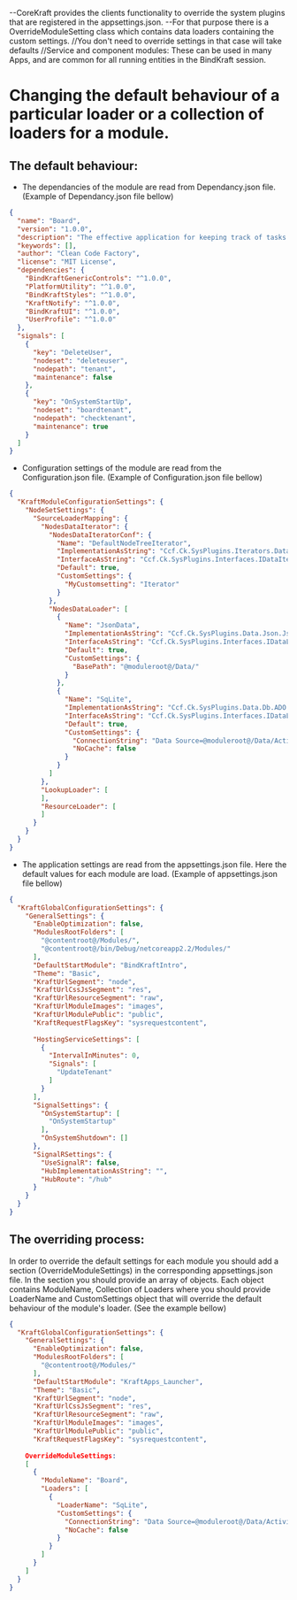 --CoreKraft provides the clients functionality to override the system plugins that are registered in the appsettings.json.
--For that purpose there is a OverrideModuleSetting class which contains data loaders containing the custom settings.
//You don't need to override settings in that case will take defaults
//Service and component modules: These can be used in many Apps, and are common for all running entities in the BindKraft session. 

# Changing the default behaviour of a particular loader or a collection of loaders for a module.

## The default behaviour:
 - The dependancies of the module are read from Dependancy.json file. (Example of Dependancy.json file bellow)
```json
{
  "name": "Board",
  "version": "1.0.0",
  "description": "The effective application for keeping track of tasks in project. Organize multiple projects in one place, create tasks and make assignments, attached files or share boards",
  "keywords": [],
  "author": "Clean Code Factory",
  "license": "MIT License",
  "dependencies": {
    "BindKraftGenericControls": "^1.0.0",
    "PlatformUtility": "^1.0.0",
    "BindKraftStyles": "^1.0.0",
    "KraftNotify": "^1.0.0",
    "BindKraftUI": "^1.0.0",
    "UserProfile": "^1.0.0"
  },
  "signals": [
    {
      "key": "DeleteUser",
      "nodeset": "deleteuser",
      "nodepath": "tenant",
      "maintenance": false
    },
    {
      "key": "OnSystemStartUp",
      "nodeset": "boardtenant",
      "nodepath": "checktenant",
      "maintenance": true
    }
  ]
}
```
 - Configuration settings of the module are read from the Configuration.json file. (Example of Configuration.json file bellow)
```json
{
  "KraftModuleConfigurationSettings": {
    "NodeSetSettings": {
      "SourceLoaderMapping": {
        "NodesDataIterator": {
          "NodesDataIteratorConf": {
            "Name": "DefaultNodeTreeIterator",
            "ImplementationAsString": "Ccf.Ck.SysPlugins.Iterators.DataNodes.DataNodesImp, Ccf.Ck.SysPlugins.Iterators.DataNodes",
            "InterfaceAsString": "Ccf.Ck.SysPlugins.Interfaces.IDataIteratorPlugin, Ccf.Ck.SysPlugins.Interfaces",
            "Default": true,
            "CustomSettings": {
              "MyCustomsetting": "Iterator"
            }
          },
          "NodesDataLoader": [
            {
              "Name": "JsonData",
              "ImplementationAsString": "Ccf.Ck.SysPlugins.Data.Json.JsonDataImp, Ccf.Ck.SysPlugins.Data.Json",
              "InterfaceAsString": "Ccf.Ck.SysPlugins.Interfaces.IDataLoaderPlugin, Ccf.Ck.SysPlugins.Interfaces",
              "Default": true,
              "CustomSettings": {
                "BasePath": "@moduleroot@/Data/"
              }
            },
            {
              "Name": "SqLite",
              "ImplementationAsString": "Ccf.Ck.SysPlugins.Data.Db.ADO.GenericSQLite, Ccf.Ck.SysPlugins.Data.Db.ADO",
              "InterfaceAsString": "Ccf.Ck.SysPlugins.Interfaces.IDataLoaderPlugin, Ccf.Ck.SysPlugins.Interfaces",
              "Default": true,
              "CustomSettings": {
                "ConnectionString": "Data Source=@moduleroot@/Data/Activity%tenantid%.sqlite;",
                "NoCache": false
              }
            }
          ]
        },
        "LookupLoader": [
        ],
        "ResourceLoader": [
        ]
      }
    }
  }
}
```
 - The application settings are read from the appsettings.json file. Here the default values for each module are load. (Example of appsettings.json file bellow)
```json
{
  "KraftGlobalConfigurationSettings": {
    "GeneralSettings": {
      "EnableOptimization": false,
      "ModulesRootFolders": [
        "@contentroot@/Modules/",
        "@contentroot@/bin/Debug/netcoreapp2.2/Modules/"
      ],
      "DefaultStartModule": "BindKraftIntro",
      "Theme": "Basic",
      "KraftUrlSegment": "node",
      "KraftUrlCssJsSegment": "res",
      "KraftUrlResourceSegment": "raw",
      "KraftUrlModuleImages": "images",
      "KraftUrlModulePublic": "public",
      "KraftRequestFlagsKey": "sysrequestcontent",
    
      "HostingServiceSettings": [
        {
          "IntervalInMinutes": 0,
          "Signals": [
            "UpdateTenant"
          ]
        }
      ],
      "SignalSettings": {
        "OnSystemStartup": [
          "OnSystemStartup"
        ],
        "OnSystemShutdown": []
      },
      "SignalRSettings": {
        "UseSignalR": false,
        "HubImplementationAsString": "",
        "HubRoute": "/hub"
      }
    }
  }
}
```
## The overriding process:
In order to override the default settings for each module you should add a section (OverrideModuleSettings) in the corresponding appsettings.json file.
In the section you should provide an array of objects. Each object contains ModuleName, Collection of Loaders where you should provide LoaderName and 
CustomSettings object that will override the default behaviour of the module's loader. 
(See the example bellow)
```json
{
  "KraftGlobalConfigurationSettings": {
    "GeneralSettings": {
      "EnableOptimization": false,
      "ModulesRootFolders": [
        "@contentroot@/Modules/"
      ],
      "DefaultStartModule": "KraftApps_Launcher",
      "Theme": "Basic",
      "KraftUrlSegment": "node",
      "KraftUrlCssJsSegment": "res",
      "KraftUrlResourceSegment": "raw",
      "KraftUrlModuleImages": "images",
      "KraftUrlModulePublic": "public",
      "KraftRequestFlagsKey": "sysrequestcontent",
     
    OverrideModuleSettings: 
    [
      {
        "ModuleName": "Board",
        "Loaders": [
          {
            "LoaderName": "SqLite",
            "CustomSettings": {
              "ConnectionString": "Data Source=@moduleroot@/Data/Activity%tenantid%.sqlite;",
              "NoCache": false
            }
          }
        ]
      }
    ]
  }
}
```



